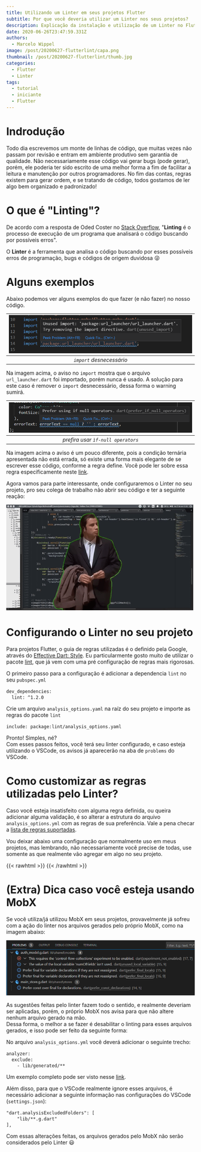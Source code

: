 ```yaml
---
title: Utilizando um Linter em seus projetos Flutter
subtitle: Por que você deveria utilizar um Linter nos seus projetos?
description: Explicação da instalação e utilização de um Linter no Flutter
date: 2020-06-26T23:47:59.331Z
authors:
  - Marcelo Wippel
image: /post/20200627-flutterlint/capa.png
thumbnail: /post/20200627-flutterlint/thumb.jpg
categories:
  - Flutter
  - Linter
tags:
  - tutorial
  - iniciante
  - Flutter
---
```

# Indrodução

Todo dia escrevemos um monte de linhas de código, que muitas vezes não passam por revisão e entram em ambiente produtivo sem garantia de qualidade. Não necessariamente esse código vai gerar bugs (pode gerar), porém, ele poderia ter sido escrito de uma melhor forma a fim de facilitar a leitura e manutenção por outros programadores. No fim das contas, regras existem para gerar ordem, e se tratando de código, todos gostamos de ler algo bem organizado e padronizado!

# O que é "Linting"?

De acordo com a resposta de Oded Coster no [Stack Overflow](https://stackoverflow.com/a/8503586), "**Linting** é o processo de execução de um programa que analisará o código buscando por possíveis erros".

O **Linter** é a ferramenta que analisa o código buscando por esses possíveis erros de programação, bugs e códigos de origem duvidosa :stuck_out_tongue_winking_eye:

# Alguns exemplos

Abaixo podemos ver alguns exemplos do que fazer (e não fazer) no nosso código.

| ![](warning1.png) |
|:--:| 
| *`import` desnecessário* |

Na imagem acima, o aviso no `import` mostra que o arquivo `url_launcher.dart` foi importado, porém nunca é usado. A solução para este caso é remover o `import` desnecessário, dessa forma o warning sumirá.

| ![](warning2.png) |
|:--:| 
| *prefira usar `ìf-null operators`* |

Na imagem acima o aviso é um pouco diferente, pois a condição ternária apresentada não está errada, só existe uma forma mais elegante de se escrever esse código, conforme a regra define. Você pode ler sobre essa regra especificamente neste [link](https://dart-lang.github.io/linter/lints/prefer_if_null_operators.html).

Agora vamos para parte interessante, onde configuraremos o Linter no seu projeto, pro seu colega de trabalho não abrir seu código e ter a seguinte reação:

![](john-travolta-code.gif)

# Configurando o Linter no seu projeto

Para projetos Flutter, o guia de regras utilizadas é o definido pela Google, através do [Effective Dart: Style](https://dart.dev/guides/language/effective-dart/style).
Eu particularmente gosto muito de utilizar o pacote [lint](https://pub.dev/packages/lint), que já vem com uma pré configuração de regras mais rigorosas.

O primeiro passo para a configuração é adicionar a dependencia `lint` no seu `pubspec.yml`
```
dev_dependencies:
  lint: ^1.2.0
```

Crie um arquivo `analysis_options.yaml` na raíz do seu projeto e importe as regras do pacote `lint`
```
include: package:lint/analysis_options.yaml
```

Pronto! Simples, né?  
Com esses passos feitos, você terá seu linter configurado, e caso esteja utilizando o VSCode, os avisos já aparecerão na aba de `problems` do VSCode.

# Como customizar as regras utilizadas pelo Linter?

Caso você esteja insatisfeito com alguma regra definida, ou queira adicionar alguma validação, é so alterar a estrutura do arquivo `analysis_options.yml` com as regras de sua preferência. Vale a pena checar a [lista de regras suportadas](https://dart-lang.github.io/linter/lints/).

Vou deixar abaixo uma configuração que normalmente uso em meus projetos, mas lembrando, não necessariamente você precise de todas, use somente as que realmente vão agregar em algo no seu projeto.

{{< rawhtml >}}
    <script src="https://gist.github.com/mawippel/d12654679b8514b5fbf7ef2d81285341.js"></script>
{{< /rawhtml >}}

# (Extra) Dica caso você esteja usando MobX

Se você utiliza/já utilizou MobX em seus projetos, provavelmente já sofreu com a ação do linter nos arquivos gerados pelo próprio MobX, como na imagem abaixo:

![](mobxwarning.png)

As sugestões feitas pelo linter fazem todo o sentido, e realmente deveriam ser aplicadas, porém, o próprio MobX nos avisa para que não altere nenhum arquivo gerado na mão.  
Dessa forma, o melhor a se fazer é desabilitar o linting para esses arquivos gerados, e isso pode ser feito da seguinte forma:

No arquivo `analysis_options.yml` você deverá adicionar o seguinte trecho:
```
analyzer:
  exclude:
    - lib/generated/**
```
Um exemplo completo pode ser visto nesse [link](https://gist.github.com/mawippel/d12654679b8514b5fbf7ef2d81285341).

Além disso, para que o VSCode realmente ignore esses arquivos, é necessário adicionar a seguinte informação nas configurações do VSCode (`settings.json`):
```
"dart.analysisExcludedFolders": [
    "lib/**.g.dart"
],
```

Com essas alterações feitas, os arquivos gerados pelo MobX não serão considerados pelo Linter :smiley:
